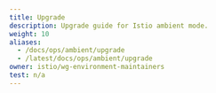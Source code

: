 ```yaml
---
title: Upgrade
description: Upgrade guide for Istio ambient mode.
weight: 10
aliases:
  - /docs/ops/ambient/upgrade
  - /latest/docs/ops/ambient/upgrade
owner: istio/wg-environment-maintainers
test: n/a
---
```

